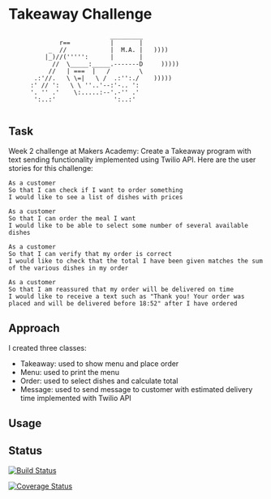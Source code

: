 Takeaway Challenge
==================
```
                            _________
              r==           |       |
           _  //            |  M.A. |   ))))
          |_)//(''''':      |       |
            //  \_____:_____.-------D     )))))
           //   | ===  |   /        \
       .:'//.   \ \=|   \ /  .:'':./    )))))
      :' // ':   \ \ ''..'--:'-.. ':
      '. '' .'    \:.....:--'.-'' .'
       ':..:'                ':..:'
 
 ```

Task
-----
Week 2 challenge at Makers Academy: Create a Takeaway program with text sending functionality implemented using Twilio API.
Here are the user stories for this challenge:
```
As a customer
So that I can check if I want to order something
I would like to see a list of dishes with prices

As a customer
So that I can order the meal I want
I would like to be able to select some number of several available dishes

As a customer
So that I can verify that my order is correct
I would like to check that the total I have been given matches the sum of the various dishes in my order

As a customer
So that I am reassured that my order will be delivered on time
I would like to receive a text such as "Thank you! Your order was placed and will be delivered before 18:52" after I have ordered
```
Approach
-----
I created three classes: 
- Takeaway: used to show menu and place order
- Menu: used to print the menu
- Order: used to select dishes and calculate total
- Message: used to send message to customer with estimated delivery time implemented with Twilio API

Usage 
-----


Status
-----
[![Build Status](https://travis-ci.org/makersacademy/takeaway-challenge.svg?branch=master)](https://travis-ci.org/makersacademy/takeaway-challenge)

[![Coverage Status](https://coveralls.io/repos/github/makersacademy/takeaway-challenge/badge.svg?branch=mohamedIssaq)](https://coveralls.io/github/makersacademy/takeaway-challenge?branch=mohamedIssaq)

